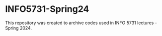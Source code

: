 # INFO5731-Spring24
This repository was created to archive codes used in INFO 5731 lectures - Spring 2024.

